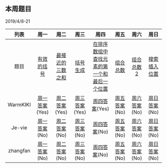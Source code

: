 ## 本周题目 
2019/4/8-21     

|列表|周一	    |周二	    |周三	    |周四	    |周五	    |周六	    |周日	    |
|:-:  |:-:        |:-:         |:-:         |:-:          |:-:         |:-:     |:-:         |
|题目 | [有效的括号](https://leetcode-cn.com/problems/valid-parentheses)    |[最接近的三数之和](https://leetcode-cn.com/problems/3sum-closest)       |[括号生成](https://leetcode-cn.com/problems/generate-parentheses)       |[在排序数组中查找元素的第一个和最后一个位置](https://leetcode-cn.com/problems/find-first-and-last-position-of-element-in-sorted-array)       |[组合总数](https://leetcode-cn.com/problems/combination-sum)       |[组合总数2](https://leetcode-cn.com/problems/combination-sum-ii)       |[搜索插入位置](https://leetcode-cn.com/problems/search-insert-position)|
|WarmKIKI|  [周一答案](https://leetcode-cn.com/submissions/detail/18737565/)(Yes)    |[周二答案](https://leetcode-cn.com/submissions/detail/18841138/)(Yes)   |[周三答案](https://leetcode-cn.com/submissions/detail/18764508/)(Yes)|    [周四答案](https://leetcode-cn.com/submissions/detail/18832767/)(Yes)    |[周五答案]()(No)   |[周六答案]()(No)   |[周日答案]()(No)|
|Je-vie|  [周一答案]()(No)    |[周二答案]()(No)   |[周三答案]()(No)|    [周四答案]()(No)    |[周五答案]()(No)   |[周六答案]()(No)   |[周日答案]()(No)|
|zhangfan|  [周一答案]()(No)    |[周二答案]()(No)   |[周三答案]()(No)|    [周四答案]()(No)    |[周五答案]()(No)   |[周六答案]()(No)   |[周日答案]()(No)|
